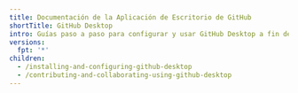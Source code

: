 ```yaml
---
title: Documentación de la Aplicación de Escritorio de GitHub
shortTitle: GitHub Desktop
intro: Guías paso a paso para configurar y usar GitHub Desktop a fin de administrar con mayor flexibilidad tu trabajo & proyecto.
versions:
  fpt: '*'
children:
  - /installing-and-configuring-github-desktop
  - /contributing-and-collaborating-using-github-desktop
---
```


